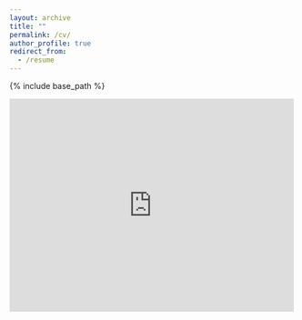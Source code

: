 ```yaml
---
layout: archive
title: ""
permalink: /cv/
author_profile: true
redirect_from:
  - /resume
---
```


{% include base_path %}

<embed src="https://krishnangosakan.github.io/KrishnanGosakan/files/resume.pdf" width="500" height="375" type="application/pdf">
